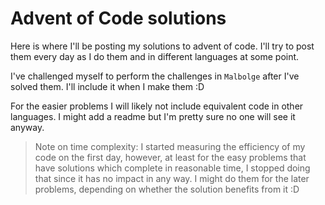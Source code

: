 # Advent of Code solutions

Here is where I'll be posting my solutions to advent of code.
I'll try to post them every day as I do them and in different languages at some point.

I've challenged myself to perform the challenges in `Malbolge` after I've solved them.
I'll include it when I make them :D

For the easier problems I will likely not include equivalent code in other languages.
I might add a readme but I'm pretty sure no one will see it anyway.

> Note on time complexity: I started measuring the efficiency of my code on the first day, however, at least for the easy problems that have solutions which complete in reasonable time, I stopped doing that since it has no impact in any way. I might do them for the later problems, depending on whether the solution benefits from it :D